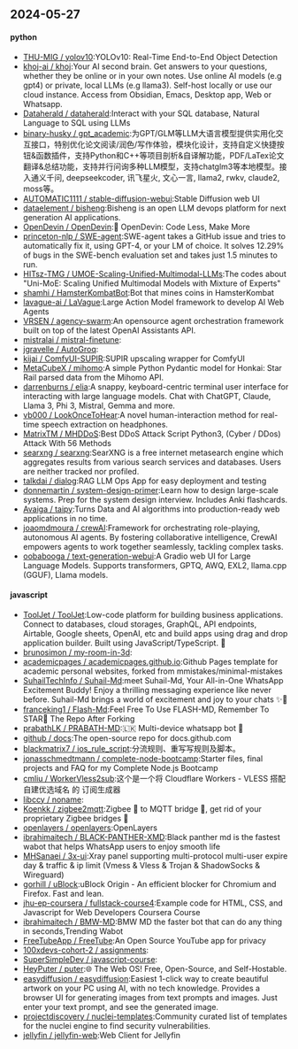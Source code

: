 ## 2024-05-27

#### python
* [THU-MIG / yolov10](https://github.com/THU-MIG/yolov10):YOLOv10: Real-Time End-to-End Object Detection
* [khoj-ai / khoj](https://github.com/khoj-ai/khoj):Your AI second brain. Get answers to your questions, whether they be online or in your own notes. Use online AI models (e.g gpt4) or private, local LLMs (e.g llama3). Self-host locally or use our cloud instance. Access from Obsidian, Emacs, Desktop app, Web or Whatsapp.
* [Dataherald / dataherald](https://github.com/Dataherald/dataherald):Interact with your SQL database, Natural Language to SQL using LLMs
* [binary-husky / gpt_academic](https://github.com/binary-husky/gpt_academic):为GPT/GLM等LLM大语言模型提供实用化交互接口，特别优化论文阅读/润色/写作体验，模块化设计，支持自定义快捷按钮&函数插件，支持Python和C++等项目剖析&自译解功能，PDF/LaTex论文翻译&总结功能，支持并行问询多种LLM模型，支持chatglm3等本地模型。接入通义千问, deepseekcoder, 讯飞星火, 文心一言, llama2, rwkv, claude2, moss等。
* [AUTOMATIC1111 / stable-diffusion-webui](https://github.com/AUTOMATIC1111/stable-diffusion-webui):Stable Diffusion web UI
* [dataelement / bisheng](https://github.com/dataelement/bisheng):Bisheng is an open LLM devops platform for next generation AI applications.
* [OpenDevin / OpenDevin](https://github.com/OpenDevin/OpenDevin):🐚 OpenDevin: Code Less, Make More
* [princeton-nlp / SWE-agent](https://github.com/princeton-nlp/SWE-agent):SWE-agent takes a GitHub issue and tries to automatically fix it, using GPT-4, or your LM of choice. It solves 12.29% of bugs in the SWE-bench evaluation set and takes just 1.5 minutes to run.
* [HITsz-TMG / UMOE-Scaling-Unified-Multimodal-LLMs](https://github.com/HITsz-TMG/UMOE-Scaling-Unified-Multimodal-LLMs):The codes about "Uni-MoE: Scaling Unified Multimodal Models with Mixture of Experts"
* [shamhi / HamsterKombatBot](https://github.com/shamhi/HamsterKombatBot):Bot that mines coins in HamsterKombat
* [lavague-ai / LaVague](https://github.com/lavague-ai/LaVague):Large Action Model framework to develop AI Web Agents
* [VRSEN / agency-swarm](https://github.com/VRSEN/agency-swarm):An opensource agent orchestration framework built on top of the latest OpenAI Assistants API.
* [mistralai / mistral-finetune](https://github.com/mistralai/mistral-finetune):
* [jgravelle / AutoGroq](https://github.com/jgravelle/AutoGroq):
* [kijai / ComfyUI-SUPIR](https://github.com/kijai/ComfyUI-SUPIR):SUPIR upscaling wrapper for ComfyUI
* [MetaCubeX / mihomo](https://github.com/MetaCubeX/mihomo):A simple Python Pydantic model for Honkai: Star Rail parsed data from the Mihomo API.
* [darrenburns / elia](https://github.com/darrenburns/elia):A snappy, keyboard-centric terminal user interface for interacting with large language models. Chat with ChatGPT, Claude, Llama 3, Phi 3, Mistral, Gemma and more.
* [vb000 / LookOnceToHear](https://github.com/vb000/LookOnceToHear):A novel human-interaction method for real-time speech extraction on headphones.
* [MatrixTM / MHDDoS](https://github.com/MatrixTM/MHDDoS):Best DDoS Attack Script Python3, (Cyber / DDos) Attack With 56 Methods
* [searxng / searxng](https://github.com/searxng/searxng):SearXNG is a free internet metasearch engine which aggregates results from various search services and databases. Users are neither tracked nor profiled.
* [talkdai / dialog](https://github.com/talkdai/dialog):RAG LLM Ops App for easy deployment and testing
* [donnemartin / system-design-primer](https://github.com/donnemartin/system-design-primer):Learn how to design large-scale systems. Prep for the system design interview. Includes Anki flashcards.
* [Avaiga / taipy](https://github.com/Avaiga/taipy):Turns Data and AI algorithms into production-ready web applications in no time.
* [joaomdmoura / crewAI](https://github.com/joaomdmoura/crewAI):Framework for orchestrating role-playing, autonomous AI agents. By fostering collaborative intelligence, CrewAI empowers agents to work together seamlessly, tackling complex tasks.
* [oobabooga / text-generation-webui](https://github.com/oobabooga/text-generation-webui):A Gradio web UI for Large Language Models. Supports transformers, GPTQ, AWQ, EXL2, llama.cpp (GGUF), Llama models.

#### javascript
* [ToolJet / ToolJet](https://github.com/ToolJet/ToolJet):Low-code platform for building business applications. Connect to databases, cloud storages, GraphQL, API endpoints, Airtable, Google sheets, OpenAI, etc and build apps using drag and drop application builder. Built using JavaScript/TypeScript. 🚀
* [brunosimon / my-room-in-3d](https://github.com/brunosimon/my-room-in-3d):
* [academicpages / academicpages.github.io](https://github.com/academicpages/academicpages.github.io):Github Pages template for academic personal websites, forked from mmistakes/minimal-mistakes
* [SuhailTechInfo / Suhail-Md](https://github.com/SuhailTechInfo/Suhail-Md):meet Suhail-Md, Your All-in-One WhatsApp Excitement Buddy! Enjoy a thrilling messaging experience like never before. Suhail-Md brings a world of excitement and joy to your chats ✨🤖
* [franceking1 / Flash-Md](https://github.com/franceking1/Flash-Md):Feel Free To Use FLASH-MD, Remember To STAR🌟 The Repo After Forking
* [prabathLK / PRABATH-MD](https://github.com/prabathLK/PRABATH-MD):🇱🇰 Multi-device whatsapp bot 🎉
* [github / docs](https://github.com/github/docs):The open-source repo for docs.github.com
* [blackmatrix7 / ios_rule_script](https://github.com/blackmatrix7/ios_rule_script):分流规则、重写写规则及脚本。
* [jonasschmedtmann / complete-node-bootcamp](https://github.com/jonasschmedtmann/complete-node-bootcamp):Starter files, final projects and FAQ for my Complete Node.js Bootcamp
* [cmliu / WorkerVless2sub](https://github.com/cmliu/WorkerVless2sub):这个是一个将 Cloudflare Workers - VLESS 搭配 自建优选域名 的 订阅生成器
* [libccy / noname](https://github.com/libccy/noname):
* [Koenkk / zigbee2mqtt](https://github.com/Koenkk/zigbee2mqtt):Zigbee 🐝 to MQTT bridge 🌉, get rid of your proprietary Zigbee bridges 🔨
* [openlayers / openlayers](https://github.com/openlayers/openlayers):OpenLayers
* [ibrahimaitech / BLACK-PANTHER-XMD](https://github.com/ibrahimaitech/BLACK-PANTHER-XMD):Black panther md is the fastest wabot that helps WhatsApp users to enjoy smooth life
* [MHSanaei / 3x-ui](https://github.com/MHSanaei/3x-ui):Xray panel supporting multi-protocol multi-user expire day & traffic & ip limit (Vmess & Vless & Trojan & ShadowSocks & Wireguard)
* [gorhill / uBlock](https://github.com/gorhill/uBlock):uBlock Origin - An efficient blocker for Chromium and Firefox. Fast and lean.
* [jhu-ep-coursera / fullstack-course4](https://github.com/jhu-ep-coursera/fullstack-course4):Example code for HTML, CSS, and Javascript for Web Developers Coursera Course
* [ibrahimaitech / BMW-MD](https://github.com/ibrahimaitech/BMW-MD):BMW MD the faster bot that can do any thing in seconds,Trending Wabot
* [FreeTubeApp / FreeTube](https://github.com/FreeTubeApp/FreeTube):An Open Source YouTube app for privacy
* [100xdevs-cohort-2 / assignments](https://github.com/100xdevs-cohort-2/assignments):
* [SuperSimpleDev / javascript-course](https://github.com/SuperSimpleDev/javascript-course):
* [HeyPuter / puter](https://github.com/HeyPuter/puter):🌐 The Web OS! Free, Open-Source, and Self-Hostable.
* [easydiffusion / easydiffusion](https://github.com/easydiffusion/easydiffusion):Easiest 1-click way to create beautiful artwork on your PC using AI, with no tech knowledge. Provides a browser UI for generating images from text prompts and images. Just enter your text prompt, and see the generated image.
* [projectdiscovery / nuclei-templates](https://github.com/projectdiscovery/nuclei-templates):Community curated list of templates for the nuclei engine to find security vulnerabilities.
* [jellyfin / jellyfin-web](https://github.com/jellyfin/jellyfin-web):Web Client for Jellyfin
